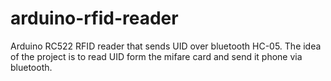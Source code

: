 # arduino-rfid-reader
Arduino RC522 RFID reader that sends UID over bluetooth HC-05.
The idea of the project is to read UID form the mifare card and send it phone via bluetooth.
